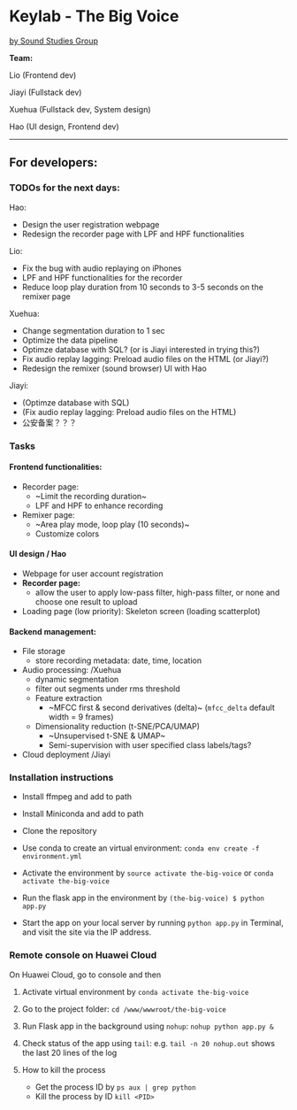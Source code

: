 # Keylab - The Big Voice

[by Sound Studies Group](https://soundstudiesgroup.net)

**Team:** 

Lio (Frontend dev)

Jiayi (Fullstack dev)

Xuehua (Fullstack dev, System design)

Hao (UI design, Frontend dev)

---

## For developers:

### TODOs for the next days:
Hao:
- Design the user registration webpage
- Redesign the recorder page with LPF and HPF functionalities

Lio:
- Fix the bug with audio replaying on iPhones
- LPF and HPF functionalities for the recorder
- Reduce loop play duration from 10 seconds to 3-5 seconds on the remixer page

Xuehua:
- Change segmentation duration to 1 sec
- Optimize the data pipeline
- Optimze database with SQL? (or is Jiayi interested in trying this?)
- Fix audio replay lagging: Preload audio files on the HTML (or Jiayi?)
- Redesign the remixer (sound browser) UI with Hao

Jiayi:
- (Optimze database with SQL)
- (Fix audio replay lagging: Preload audio files on the HTML)
- 公安备案？？？

### Tasks

#### Frontend functionalities:
- Recorder page:
    - ~Limit the recording duration~
    - LPF and HPF to enhance recording
- Remixer page:
    - ~Area play mode, loop play (10 seconds)~
    - Customize colors
      
#### UI design / Hao
- Webpage for user account registration
- **Recorder page:**
    - allow the user to apply low-pass filter, high-pass filter, or none and choose one result to upload
- Loading page (low priority): Skeleton screen (loading scatterplot)

#### Backend management:
- File storage
    - store recording metadata: date, time, location
- Audio processing: /Xuehua
    - dynamic segmentation
    - filter out segments under rms threshold
    - Feature extraction
        - ~MFCC first & second derivatives (delta)~ (`mfcc_delta` default width = 9 frames)
    - Dimensionality reduction (t-SNE/PCA/UMAP)
        - ~Unsupervised t-SNE & UMAP~
        - Semi-supervision with user specified class labels/tags?
- Cloud deployment /Jiayi

### Installation instructions

- Install ffmpeg and add to path

- Install Miniconda and add to path

- Clone the repository

- Use conda to create an virtual environment: `conda env create -f environment.yml`

- Activate the environment by `source activate the-big-voice` or `conda activate the-big-voice`

- Run the flask app in the environment by `(the-big-voice) $ python app.py`

- Start the app on your local server by running `python app.py` in Terminal, and visit the site via the IP address.

### Remote console on Huawei Cloud

On Huawei Cloud, go to console and then

1. Activate virtual environment by `conda activate the-big-voice`

2. Go to the project folder: `cd /www/wwwroot/the-big-voice`

3. Run Flask app in the background using `nohup`: `nohup python app.py &`

4. Check status of the app using `tail`: e.g. `tail -n 20 nohup.out` shows the last 20 lines of the log
    
5. How to kill the process
    - Get the process ID by
    `ps aux | grep python`
    - Kill the process by ID
    `kill <PID>`
